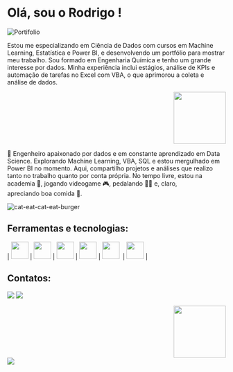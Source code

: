 # Olá, sou o Rodrigo ! 

![Portifolio](https://github.com/user-attachments/assets/df496383-55e5-4fb8-a691-6640d3301054)

Estou me especializando em Ciência de Dados com cursos em Machine Learning, Estatística e Power BI, e desenvolvendo um portfólio para mostrar meu trabalho. 
Sou formado em Engenharia Química e tenho um grande interesse por dados. Minha experiência inclui estágios, análise de KPIs e automação de tarefas no Excel com VBA, 
o que aprimorou a coleta e análise de dados.                                      <div align="right"><img src="https://github.com/user-attachments/assets/3e3e7179-a240-4f82-83f5-25c668e1c31b" width="120"/></div>





🚀 Engenheiro apaixonado por dados e em constante aprendizado em Data Science. Explorando Machine Learning, VBA, SQL e estou mergulhado em Power BI no momento. Aqui, compartilho projetos e análises que realizo tanto no trabalho quanto por conta própria. No tempo livre, estou na academia 💪, jogando videogame 🎮, pedalando 🚴‍♂ e, claro, apreciando boa comida 🍔.





![cat-eat-cat-eat-burger](https://github.com/user-attachments/assets/0ac468c7-52c6-4831-bbba-4a17992bc9e5)








## Ferramentas e tecnologias:
|   <img src="https://cdn.jsdelivr.net/gh/devicons/devicon@latest/icons/cplusplus/cplusplus-original.svg" width="40"/>   |   <img src="https://cdn.jsdelivr.net/gh/devicons/devicon@latest/icons/python/python-original.svg" width="40" />   |   <img src="https://cdn.jsdelivr.net/gh/devicons/devicon@latest/icons/visualbasic/visualbasic-original.svg" width="40"/>   |   <img  src="https://cdn.jsdelivr.net/gh/devicons/devicon@latest/icons/azuresqldatabase/azuresqldatabase-original.svg" width="40"/>   |  <img src="https://img.icons8.com/?size=512&id=qYfwpsRXEcpc&format=png" height="40">   |   <img src="https://github.com/user-attachments/assets/4206ede5-5a3d-4442-93a7-268f0b415637" width="40"/>    |

                            
                              








## Contatos:

<a href="https://www.linkedin.com/in/rodrigogomesbertini" target="_blank"><img loading="lazy" src="https://img.shields.io/badge/-LinkedIn-%230077B5?style=for-the-badge&logo=linkedin&logoColor=white" target="_blank"></a>     </div>  <a href = "mailto:contato@rodrigo.gbertini"><img loading="lazy" src="https://img.shields.io/badge/Gmail-D14836?style=for-the-badge&logo=gmail&logoColor=white" target="_blank"></a>
<div align="right"><img  src="https://github.com/user-attachments/assets/ead2ba03-48d8-44d8-bd10-cf0dd54558bc" width="120"/></div>   <a href="https://www.notion.so/Portf-lio-Rodrigo-aa7a637ce9094b988ffe9212cb8d4887" target="_blank"><img loading="lazy" src="https://img.shields.io/badge/Notion-000000.svg?style=for-the-badge&logo=Notion&logoColor=white" target="_blank"></a>
